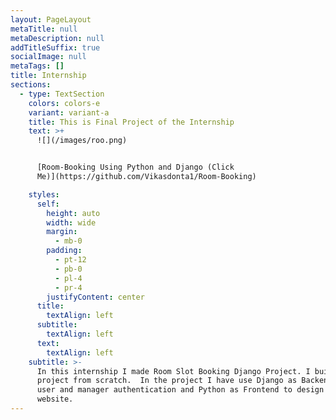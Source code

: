 ```yaml
---
layout: PageLayout
metaTitle: null
metaDescription: null
addTitleSuffix: true
socialImage: null
metaTags: []
title: Internship
sections:
  - type: TextSection
    colors: colors-e
    variant: variant-a
    title: This is Final Project of the Internship
    text: >+
      ![](/images/roo.png)


      [Room-Booking Using Python and Django (Click
      Me)](https://github.com/Vikasdonta1/Room-Booking)

    styles:
      self:
        height: auto
        width: wide
        margin:
          - mb-0
        padding:
          - pt-12
          - pb-0
          - pl-4
          - pr-4
        justifyContent: center
      title:
        textAlign: left
      subtitle:
        textAlign: left
      text:
        textAlign: left
    subtitle: >-
      In this internship I made Room Slot Booking Django Project. I built this
      project from scratch.  In the project I have use Django as Backend for
      user and manager authentication and Python as Frontend to design the
      website.         
---
```

